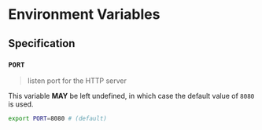 # Environment Variables

## Specification

### `PORT`

> listen port for the HTTP server

This variable **MAY** be left undefined, in which case the default value
of `8080` is used.

```bash
export PORT=8080 # (default)
```
